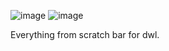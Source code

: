 ![image](https://github.com/user-attachments/assets/fa4c6fb3-c965-4874-a0bd-c98262032bba)
![image](https://github.com/user-attachments/assets/4e26695a-00d1-4568-84e6-28439e6fc19b)

Everything from scratch bar for dwl.
